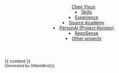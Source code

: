 <head-bottom>
  <link rel="stylesheet" href="{{baseUrl}}/stylesheets/main.css">
</head-bottom>

<header sticky>
  <navbar type="dark">
    <a slot="brand" href="{{baseUrl}}/index.html" title="Home" class="navbar-brand">Chen Yixun</a>
    <li><a href="{{baseUrl}}/index.html#skills" class="nav-link">Skills</a></li>
    <li><a href="{{baseUrl}}/index.html#experience" class="nav-link">Experience</a></li>
    <dropdown header="Projects" class="nav-link">
      <li><a href="{{baseUrl}}/index.html#project-1" class="dropdown-item">Source Academy</a></li>
      <li><a href="{{baseUrl}}/index.html#project-2" class="dropdown-item">PersonAI (Project Korolev)</a></li>
      <li><a href="{{baseUrl}}/index.html#project-3" class="dropdown-item">RepoSense</a></li>
      <li><a href="{{baseUrl}}/index.html#other-projects" class="dropdown-item">Other projects</a></li>
    </dropdown>
    <!-- <li slot="right">
      <form class="navbar-form">
        <searchbar :data="searchData" placeholder="Search" :on-hit="searchCallback" menu-align-right></searchbar>
      </form>
    </li> -->
  </navbar>
</header>

<div id="flex-body">
  <div id="content-wrapper">
    {{ content }}
  </div>
  <scroll-top-button></scroll-top-button>
</div>

<footer>
  <!-- Support MarkBind by including a link to us on your landing page! -->
  <div class="text-center">
    <small>[Generated by {{MarkBind}}]</small>
  </div>
</footer>

